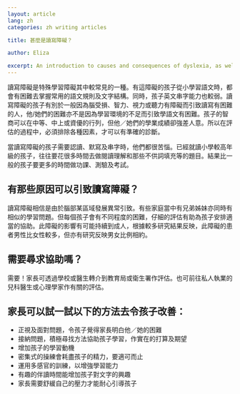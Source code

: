 ```yaml
---
layout: article
lang: zh
categories: zh writing articles

title: 甚麼是讀寫障礙？

author: Eliza

excerpt: An introduction to causes and consequences of dyslexia, as well as how parents can address this condition.
---
```


讀寫障礙是特殊學習障礙其中較常見的一種。有這障礙的孩子從小學習語文時，都會有困難去掌握常用的語文規則及文字結構。同時，孩子英文串字能力也較弱。讀寫障礙的孩子有別於一般因為腦受損、智力、視力或聽力有障礙而引致讀寫有困難的人，他/她們的困難亦不是因為學習環境的不足而引致學語文有困難。孩子的智商可以在中等、中上或資優的行列，但他／她們的學業成績卻強差人意。所以在評估的過程中，必須排除各種因素，才可以有準確的診斷。

當讀寫障礙的孩子需要認讀、默寫及串字時，他們都很苦惱。已經就讀小學較高年級的孩子，往往要花很多時間去做閱讀理解和那些不供詞填充等的題目。結果比一般的孩子要更多的時間做功課、測驗及考試。
 
## 有那些原因可以引致讀寫障礙？
讀寫障礙相信是由於腦部某區域發展異常引致。有些家庭當中有兄弟姊妹亦同時有相似的學習問題。但每個孩子會有不同程度的困難，仔細的評估有助為孩子安排適當的協助。此障礙的影響有可能持續到成人，根據較多研究結果反映，此障礙的患者男性比女性較多，但亦有研究反映男女比例相約。

## 需要尋求協助嗎？
需要！家長可透過學校或醫生轉介到教育局或衛生署作評估。也可前往私人執業的兒科醫生或心理學家作有關的評估。

## 家長可以試一試以下的方法去令孩子改善：
* 正視及面對問題，令孩子覺得家長明白他／她的困難
* 接納問題，積極尋找方法協助孩子學習，作實在的打算及期望
* 增加孩子的學習動機
* 密集式的操練會耗盡孩子的精力，要適可而止
* 運用多感官的訓練，以增強學習能力
* 有趣的伴讀時間能增加孩子對文字的興趣
* 家長需要舒緩自己的壓力才能耐心引導孩子
